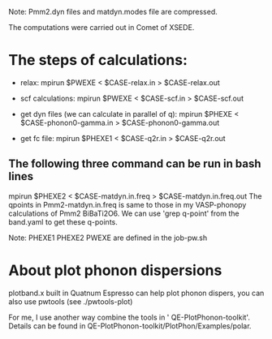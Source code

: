 Note: Pmm2.dyn files and matdyn.modes file are compressed.

The computations were carried out in Comet of XSEDE.

# The steps of calculations:

- relax: mpirun $PWEXE <  $CASE-relax.in > $CASE-relax.out

- scf calculations: mpirun $PWEXE <  $CASE-scf.in > $CASE-scf.out

- get dyn files (we can calculate in parallel of q):  mpirun $PHEXE <  $CASE-phonon0-gamma.in > $CASE-phonon0-gamma.out

- get fc file: mpirun $PHEXE1 <  $CASE-q2r.in > $CASE-q2r.out

## The following three command can be run in bash lines

mpirun $PHEXE2 < $CASE-matdyn.in.freq   > $CASE-matdyn.in.freq.out
The qpoints in Pmm2-matdyn.in.freq
is same to those in my VASP-phonopy calculations of
Pmm2 BiBaTi2O6. We can use 'grep q-point' from the band.yaml to get these q-points.

Note: PHEXE1 PHEXE2 PWEXE are defined in the job-pw.sh


# About plot phonon dispersions

plotband.x built in Quatnum Espresso can help plot phonon dispers, you can also use pwtools (see ./pwtools-plot)

For me, I use another way combine the tools in '
QE-PlotPhonon-toolkit'. Details can be found in
QE-PlotPhonon-toolkit/PlotPhon/Examples/polar.
